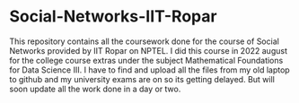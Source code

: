 # Social-Networks-IIT-Ropar
This repository contains all the coursework done for the course of Social Networks provided by IIT Ropar on NPTEL.
I did this course in 2022 august for the college course extras under the subject Mathematical Foundations for Data Science III. I have to find and upload all the files from my old laptop to github and my university exams are on so its getting delayed. But will soon update all the work done in a day or two.

